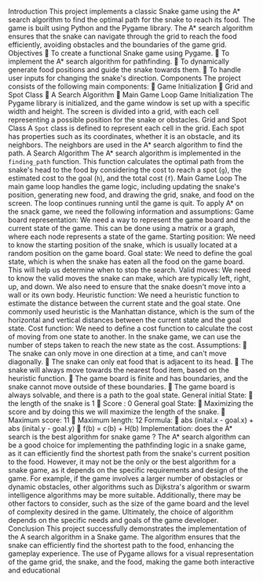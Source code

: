 Introduction
This project implements a classic Snake game using the A* search algorithm to find the optimal path for the 
snake to reach its food. The game is built using Python and the Pygame library. The A* search algorithm 
ensures that the snake can navigate through the grid to reach the food efficiently, avoiding obstacles and the 
boundaries of the game grid.
Objectives
 To create a functional Snake game using Pygame.
 To implement the A* search algorithm for pathfinding.
 To dynamically generate food positions and guide the snake towards them.
 To handle user inputs for changing the snake's direction.
Components
The project consists of the following main components:
 Game Initialization
 Grid and Spot Class
 A Search Algorithm
 Main Game Loop
Game Initialization
The Pygame library is initialized, and the game window is set up with a specific width and height. The 
screen is divided into a grid, with each cell representing a possible position for the snake or obstacles.
Grid and Spot Class
A `Spot` class is defined to represent each cell in the grid. Each spot has properties such as its coordinates, 
whether it is an obstacle, and its neighbors. The neighbors are used in the A* search algorithm to find the 
path.
A Search Algorithm
The A* search algorithm is implemented in the `finding_path` function. This function calculates the optimal 
path from the snake's head to the food by considering the cost to reach a spot (`g`), the estimated cost to the 
goal (`h`), and the total cost (`f`).
Main Game Loop
The main game loop handles the game logic, including updating the snake's position, generating new food, 
and drawing the grid, snake, and food on the screen. The loop continues running until the game is quit.
To apply A* on the snack game, we need the following 
information and assumptions:
Game board representation:
We need a way to represent the game board and the current state of the game. This can be done using a 
matrix or a graph, where each node represents a state of the game.
Starting position:
We need to know the starting position of the snake, which is usually located at a random position on the 
game board. 
Goal state:
We need to define the goal state, which is when the snake has eaten all the food on the game board. This will 
help us determine when to stop the search.
Valid moves:
We need to know the valid moves the snake can make, which are typically left, right, up, and down. We also 
need to ensure that the snake doesn't move into a wall or its own body.
Heuristic function:
We need a heuristic function to estimate the distance between the current state and the goal state. One 
commonly used heuristic is the Manhattan distance, which is the sum of the horizontal and vertical distances 
between the current state and the goal state.
Cost function:
We need to define a cost function to calculate the cost of moving from one state to another. In the snake 
game, we can use the number of steps taken to reach the new state as the cost.
Assumptions:
 The snake can only move in one direction at a time, and can't move diagonally.
 The snake can only eat food that is adjacent to its head. 
 The snake will always move towards the nearest food item, based on the heuristic function. 
 The game board is finite and has boundaries, and the snake cannot move outside of these 
boundaries. 
 The game board is always solvable, and there is a path to the goal state.
General initial State:
 the length of the snake is 1
 Score : 0
General goal State:
 Maximizing the score and by doing this we will maximize the length of the snake.
 Maximum score: 11 
 Maximum length: 12
Formula:
 abs (inital.x - goal.x) + abs (inital.y - goal.y)
 f(b) = c(b) + H(b) 
Implementation:
does the A* search is the best algorithm for snake game ?
The A* search algorithm can be a good choice for implementing the pathfinding logic in a snake game, as it 
can efficiently find the shortest path from the snake's current position to the food. However, it may not be the 
only or the best algorithm for a snake game, as it depends on the specific requirements and design of the 
game. For example, if the game involves a larger number of obstacles or dynamic obstacles, other algorithms 
such as Dijkstra's algorithm or swarm intelligence algorithms may be more suitable. Additionally, there may 
be other factors to consider, such as the size of the game board and the level of complexity desired in the 
game. Ultimately, the choice of algorithm depends on the specific needs and goals of the game developer.
Conclusion
This project successfully demonstrates the implementation of the A search algorithm in a Snake game. The 
algorithm ensures that the snake can efficiently find the shortest path to the food, enhancing the gameplay 
experience. The use of Pygame allows for a visual representation of the game grid, the snake, and the food, 
making the game both interactive and educational

